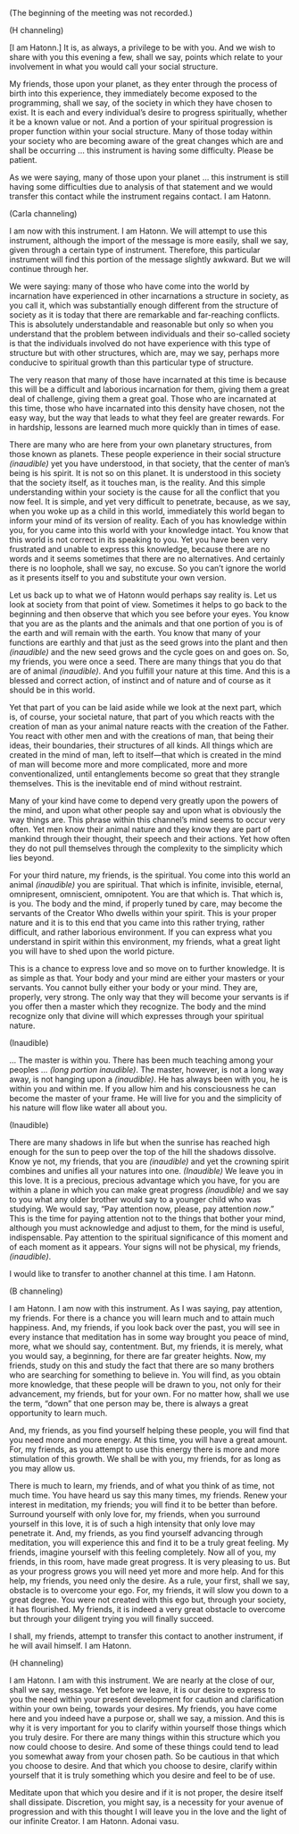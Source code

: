 <p class="comment">(The beginning of the meeting was not recorded.)</p>
<p class="channel-type">(H channeling)</p>
<p>[I am Hatonn.] It is, as always, a privilege to be with you. And we wish to share with you this evening a few, shall we say, points which relate to your involvement in what you would call your social structure.</p>
<p>My friends, those upon your planet, as they enter through the process of birth into this experience, they immediately become exposed to the programming, shall we say, of the society in which they have chosen to exist. It is each and every individual’s desire to progress spiritually, whether it be a known value or not. And a portion of your spiritual progression is proper function within your social structure. Many of those today within your society who are becoming aware of the great changes which are and shall be occurring … this instrument is having some difficulty. Please be patient.</p>
<p>As we were saying, many of those upon your planet … this instrument is still having some difficulties due to analysis of that statement and we would transfer this contact while the instrument regains contact. I am Hatonn.</p>
<p class="channel-type">(Carla channeling)</p>
<p>I am now with this instrument. I am Hatonn. We will attempt to use this instrument, although the import of the message is more easily, shall we say, given through a certain type of instrument. Therefore, this particular instrument will find this portion of the message slightly awkward. But we will continue through her.</p>
<p>We were saying: many of those who have come into the world by incarnation have experienced in other incarnations a structure in society, as you call it, which was substantially enough different from the structure of society as it is today that there are remarkable and far-reaching conflicts. This is absolutely understandable and reasonable but only so when you understand that the problem between individuals and their so-called society is that the individuals involved do not have experience with this type of structure but with other structures, which are, may we say, perhaps more conducive to spiritual growth than this particular type of structure.</p>
<p>The very reason that many of those have incarnated at this time is because this will be a difficult and laborious incarnation for them, giving them a great deal of challenge, giving them a great goal. Those who are incarnated at this time, those who have incarnated into this density have chosen, not the easy way, but the way that leads to what they feel are greater rewards. For in hardship, lessons are learned much more quickly than in times of ease.</p>
<p>There are many who are here from your own planetary structures, from those known as planets. These people experience in their social structure <em>(inaudible)</em> yet you have understood, in that society, that the center of man’s being is his spirit. It is not so on this planet. It is understood in this society that the society itself, as it touches man, is the reality. And this simple understanding within your society is the cause for all the conflict that you now feel. It is simple, and yet very difficult to penetrate, because, as we say, when you woke up as a child in this world, immediately this world began to inform your mind of its version of reality. Each of you has knowledge within you, for you came into this world with your knowledge intact. You know that this world is not correct in its speaking to you. Yet you have been very frustrated and unable to express this knowledge, because there are no words and it seems sometimes that there are no alternatives. And certainly there is no loophole, shall we say, no excuse. So you can’t ignore the world as it presents itself to you and substitute your own version.</p>
<p>Let us back up to what we of Hatonn would perhaps say reality is. Let us look at society from that point of view. Sometimes it helps to go back to the beginning and then observe that which you see before your eyes. You know that you are as the plants and the animals and that one portion of you is of the earth and will remain with the earth. You know that many of your functions are earthly and that just as the seed grows into the plant and then <em>(inaudible)</em> and the new seed grows and the cycle goes on and goes on. So, my friends, you were once a seed. There are many things that you do that are of animal <em>(inaudible)</em>. And you fulfill your nature at this time. And this is a blessed and correct action, of instinct and of nature and of course as it should be in this world.</p>
<p>Yet that part of you can be laid aside while we look at the next part, which is, of course, your societal nature, that part of you which reacts with the creation of man as your animal nature reacts with the creation of the Father. You react with other men and with the creations of man, that being their ideas, their boundaries, their structures of all kinds. All things which are created in the mind of man, left to itself—that which is created in the mind of man will become more and more complicated, more and more conventionalized, until entanglements become so great that they strangle themselves. This is the inevitable end of mind without restraint.</p>
<p>Many of your kind have come to depend very greatly upon the powers of the mind, and upon what other people say and upon what is obviously the way things are. This phrase within this channel’s mind seems to occur very often. Yet men know their animal nature and they know they are part of mankind through their thought, their speech and their actions. Yet how often they do not pull themselves through the complexity to the simplicity which lies beyond.</p>
<p>For your third nature, my friends, is the spiritual. You come into this world an animal <em>(inaudible) </em>you are spiritual. That which is infinite, invisible, eternal, omnipresent, omniscient, omnipotent. You are that which is. That which is, is you. The body and the mind, if properly tuned by care, may become the servants of the Creator Who dwells within your spirit. This is your proper nature and it is to this end that you came into this rather trying, rather difficult, and rather laborious environment. If you can express what you understand in spirit within this environment, my friends, what a great light you will have to shed upon the world picture.</p>
<p>This is a chance to express love and so move on to further knowledge. It is as simple as that. Your body and your mind are either your masters or your servants. You cannot bully either your body or your mind. They are, properly, very strong. The only way that they will become your servants is if you offer then a master which they recognize. The body and the mind recognize only that divine will which expresses through your spiritual nature.</p>
<p class="comment">(Inaudible)</p>
<p>… The master is within you. There has been much teaching among your peoples … <em>(long portion inaudible)</em>. The master, however, is not a long way away, is not hanging upon a <em>(inaudible)</em>. He has always been with you, he is within you and within me. If you allow him and his consciousness he can become the master of your frame. He will live for you and the simplicity of his nature will flow like water all about you.</p>
<p class="comment">(Inaudible)</p>
<p>There are many shadows in life but when the sunrise has reached high enough for the sun to peep over the top of the hill the shadows dissolve. Know ye not, my friends, that you are <em>(inaudible)</em> and yet the crowning spirit combines and unifies all your natures into one. <em>(Inaudible)</em> We leave you in this love. It is a precious, precious advantage which you have, for you are within a plane in which you can make great progress <em>(inaudible)</em> and we say to you what any older brother would say to a younger child who was studying. We would say, “Pay attention now, please, pay attention <em>now</em>.” This is the time for paying attention not to the things that bother your mind, although you must acknowledge and adjust to them, for the mind is useful, indispensable. Pay attention to the spiritual significance of this moment and of each moment as it appears. Your signs will not be physical, my friends, <em>(inaudible)</em>.</p>
<p>I would like to transfer to another channel at this time. I am Hatonn.</p>
<p class="channel-type">(B channeling)</p>
<p>I am Hatonn. I am now with this instrument. As I was saying, pay attention, my friends. For there is a chance you will learn much and to attain much happiness. And, my friends, if you look back over the past, you will see in every instance that meditation has in some way brought you peace of mind, more, what we should say, contentment. But, my friends, it is merely, what you would say, a beginning, for there are far greater heights. Now, my friends, study on this and study the fact that there are so many brothers who are searching for something to believe in. You will find, as you obtain more knowledge, that these people will be drawn to you, not only for their advancement, my friends, but for your own. For no matter how, shall we use the term, “down” that one person may be, there is always a great opportunity to learn much.</p>
<p>And, my friends, as you find yourself helping these people, you will find that you need more and more energy. At this time, you will have a great amount. For, my friends, as you attempt to use this energy there is more and more stimulation of this growth. We shall be with you, my friends, for as long as you may allow us.</p>
<p>There is much to learn, my friends, and of what you think of as time, not much time. You have heard us say this many times, my friends. Renew your interest in meditation, my friends; you will find it to be better than before. Surround yourself with only love for, my friends, when you surround yourself in this love, it is of such a high intensity that only love may penetrate it. And, my friends, as you find yourself advancing through meditation, you will experience this and find it to be a truly great feeling. My friends, imagine yourself with this feeling completely. Now all of you, my friends, in this room, have made great progress. It is very pleasing to us. But as your progress grows you will need yet more and more help. And for this help, my friends, you need only the desire. As a rule, your first, shall we say, obstacle is to overcome your ego. For, my friends, it will slow you down to a great degree. You were not created with this ego but, through your society, it has flourished. My friends, it is indeed a very great obstacle to overcome but through your diligent trying you will finally succeed.</p>
<p>I shall, my friends, attempt to transfer this contact to another instrument, if he will avail himself. I am Hatonn.</p>
<p class="channel-type">(H channeling)</p>
<p>I am Hatonn. I am with this instrument. We are nearly at the close of our, shall we say, message. Yet before we leave, it is our desire to express to you the need within your present development for caution and clarification within your own being, towards your desires. My friends, you have come here and you indeed have a purpose or, shall we say, a mission. And this is why it is very important for you to clarify within yourself those things which you truly desire. For there are many things within this structure which you now could choose to desire. And some of these things could tend to lead you somewhat away from your chosen path. So be cautious in that which you choose to desire. And that which you choose to desire, clarify within yourself that it is truly something which you desire and feel to be of use.</p>
<p>Meditate upon that which you desire and if it is not proper, the desire itself shall dissipate. Discretion, you might say, is a necessity for your avenue of progression and with this thought I will leave you in the love and the light of our infinite Creator. I am Hatonn. Adonai vasu.</p>